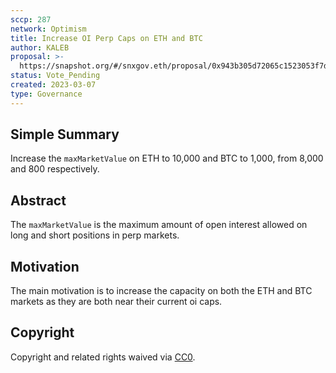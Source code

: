 ```yaml
---
sccp: 287
network: Optimism
title: Increase OI Perp Caps on ETH and BTC
author: KALEB
proposal: >-
  https://snapshot.org/#/snxgov.eth/proposal/0x943b305d72065c1523053f7d86daae0d903117ceb1870e32efe711f2a595d9f1
status: Vote_Pending 
created: 2023-03-07
type: Governance
---
```


## Simple Summary

<!--"If you can't explain it simply, you don't understand it well enough." Provide a simplified and layman-accessible explanation of the SCCP.-->

Increase the `maxMarketValue` on ETH to 10,000 and BTC to 1,000, from 8,000 and 800 respectively.

## Abstract

<!--A short (~200 word) description of the variable change proposed.-->

The `maxMarketValue` is the maximum amount of open interest allowed on long and short positions in perp markets.

## Motivation

<!--The motivation is critical for SCCPs that want to update variables within Synthetix. It should clearly explain why the existing variable is not incentive aligned. SCCP submissions without sufficient motivation may be rejected outright.-->

The main motivation is to increase the capacity on both the ETH and BTC markets as they are both near their current oi caps.

## Copyright

Copyright and related rights waived via [CC0](https://creativecommons.org/publicdomain/zero/1.0/).
